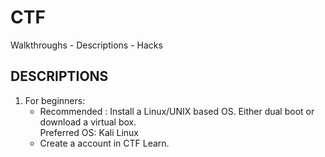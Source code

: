 # CTF
Walkthroughs - Descriptions - Hacks

## DESCRIPTIONS

1. For beginners:
    - Recommended : Install a Linux/UNIX based OS. Either dual boot or download a virtual box. <br>
                    Preferred OS: Kali Linux  
    - Create a account in CTF Learn.
